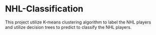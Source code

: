 # NHL-Classification
This project utilize K-means clustering algorithm to label the NHL players and utilize decision trees to predict to classify the NHL players. 

